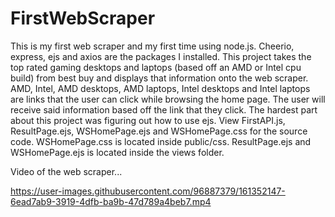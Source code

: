# FirstWebScraper

This is my first web scraper and my first time using node.js. Cheerio, express, ejs and axios are the packages I installed.
This project takes the top rated gaming desktops and laptops (based off an AMD or Intel cpu build) from best buy and displays
that information onto the web scraper. AMD, Intel, AMD desktops, AMD laptops, Intel desktops and Intel laptops are links that
the user can click while browsing the home page. The user will receive said information based off the link that they click. 
The hardest part about this project was figuring out how to use ejs. View FirstAPI.js, ResultPage.ejs, WSHomePage.ejs and WSHomePage.css for the source code. WSHomePage.css is located inside public/css. ResultPage.ejs and WSHomePage.ejs is located
inside the views folder.

Video of the web scraper...

https://user-images.githubusercontent.com/96887379/161352147-6ead7ab9-3919-4dfb-ba9b-47d789a4beb7.mp4

